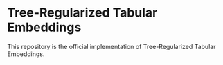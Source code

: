 # Tree-Regularized Tabular Embeddings

This repository is the official implementation of Tree-Regularized Tabular Embeddings. 
